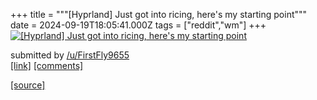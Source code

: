 +++
title = """[Hyprland] Just got into ricing, here's my starting point"""
date = 2024-09-19T18:05:41.000Z
tags = ["reddit","wm"]
+++
[![[Hyprland] Just got into ricing, here's my starting point](https://a.thumbs.redditmedia.com/Cao3Sq9M3s5ILz0ja-jsRX59v8Sb-wUChc7IOEoBxb8.jpg "[Hyprland] Just got into ricing, here's my starting point")](https://www.reddit.com/r/unixporn/comments/1fkrf9a/hyprland_just_got_into_ricing_heres_my_starting/)

submitted by [/u/FirstFly9655](https://www.reddit.com/user/FirstFly9655)  
[\[link\]](https://www.reddit.com/gallery/1fkrf9a) [\[comments\]](https://www.reddit.com/r/unixporn/comments/1fkrf9a/hyprland_just_got_into_ricing_heres_my_starting/)

[[source]](https://www.reddit.com/r/unixporn/comments/1fkrf9a/hyprland_just_got_into_ricing_heres_my_starting/)
